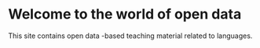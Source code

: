 Welcome to the world of open data
=================================

This site contains open data -based teaching material related to languages.
